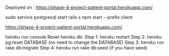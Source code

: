 Deployed on :
https://phase-4-project-patient-portal.herokuapp.com/

sudo service postgresql start
rails s
npm start --prefix client

https://phase-4-project-patient-portal.herokuapp.com/

heroku run console
Reset heroku db:
    Step 1: heroku restart
    Step 2: heroku pg:reset DATABASE (no need to change the DATABASE)
    Step 3: heroku run rake db:migrate
    Step 4: heroku run rake db:seed (if you have seed)
